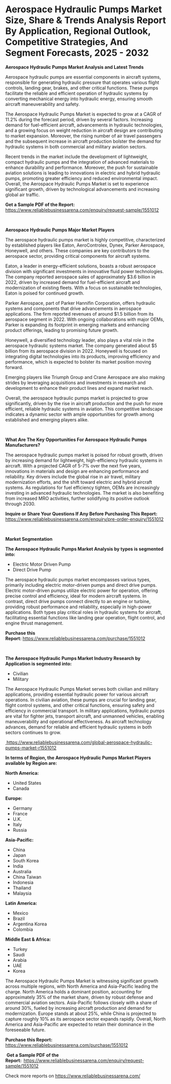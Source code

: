<p><h1>Aerospace Hydraulic Pumps Market Size, Share & Trends Analysis Report By Application, Regional Outlook, Competitive Strategies, And Segment Forecasts, 2025 - 2032</h1></p><p><strong>Aerospace Hydraulic Pumps Market Analysis and Latest Trends</strong></p>
<p><p>Aerospace hydraulic pumps are essential components in aircraft systems, responsible for generating hydraulic pressure that operates various flight controls, landing gear, brakes, and other critical functions. These pumps facilitate the reliable and efficient operation of hydraulic systems by converting mechanical energy into hydraulic energy, ensuring smooth aircraft maneuverability and safety.</p><p>The Aerospace Hydraulic Pumps Market is expected to grow at a CAGR of 11.2% during the forecast period, driven by several factors. Increasing demand for fuel-efficient aircraft, advancements in hydraulic technologies, and a growing focus on weight reduction in aircraft design are contributing to market expansion. Moreover, the rising number of air travel passengers and the subsequent increase in aircraft production bolster the demand for hydraulic systems in both commercial and military aviation sectors.</p><p>Recent trends in the market include the development of lightweight, compact hydraulic pumps and the integration of advanced materials to enhance durability and performance. Moreover, the push for sustainable aviation solutions is leading to innovations in electric and hybrid hydraulic pumps, promoting greater efficiency and reduced environmental impact. Overall, the Aerospace Hydraulic Pumps Market is set to experience significant growth, driven by technological advancements and increasing global air traffic.</p></p>
<p><strong>Get a Sample PDF of the Report:&nbsp;</strong> <a href="https://www.reliablebusinessarena.com/enquiry/request-sample/1551012?utm_campaign=3498&utm_medium=2&utm_source=Github&utm_content=ia&utm_term=08042025&utm_id=aerospace-hydraulic-pumps">https://www.reliablebusinessarena.com/enquiry/request-sample/1551012</a></p>
<p>&nbsp;</p>
<p><strong>Aerospace Hydraulic Pumps Major Market Players</strong></p>
<p><p>The aerospace hydraulic pumps market is highly competitive, characterized by established players like Eaton, AeroControlex, Dynex, Parker Aerospace, Honeywell, and others. These companies are key contributors to the aerospace sector, providing critical components for aircraft systems.</p><p>Eaton, a leader in energy-efficient solutions, boasts a robust aerospace division with significant investments in innovative fluid power technologies. The company reported aerospace sales of approximately $3.6 billion in 2022, driven by increased demand for fuel-efficient aircraft and modernization of existing fleets. With a focus on sustainable technologies, Eaton is poised for continued growth.</p><p>Parker Aerospace, part of Parker Hannifin Corporation, offers hydraulic systems and components that drive advancements in aerospace applications. The firm reported revenues of around $1.5 billion from its aerospace segment in 2022. With ongoing collaborations with major OEMs, Parker is expanding its footprint in emerging markets and enhancing product offerings, leading to promising future growth.</p><p>Honeywell, a diversified technology leader, also plays a vital role in the aerospace hydraulic systems market. The company generated about $5 billion from its aerospace division in 2022. Honeywell is focused on integrating digital technologies into its products, improving efficiency and performance, which is expected to bolster its market position moving forward.</p><p>Emerging players like Triumph Group and Crane Aerospace are also making strides by leveraging acquisitions and investments in research and development to enhance their product lines and expand market reach. </p><p>Overall, the aerospace hydraulic pumps market is projected to grow significantly, driven by the rise in aircraft production and the push for more efficient, reliable hydraulic systems in aviation. This competitive landscape indicates a dynamic sector with ample opportunities for growth among established and emerging players alike.</p></p>
<p>&nbsp;</p>
<p><strong>What Are The Key Opportunities For Aerospace Hydraulic Pumps Manufacturers?</strong></p>
<p><p>The aerospace hydraulic pumps market is poised for robust growth, driven by increasing demand for lightweight, high-efficiency hydraulic systems in aircraft. With a projected CAGR of 5-7% over the next five years, innovations in materials and design are enhancing performance and reliability. Key drivers include the global rise in air travel, military modernization efforts, and the shift toward electric and hybrid aircraft systems. As regulations for fuel efficiency tighten, OEMs are increasingly investing in advanced hydraulic technologies. The market is also benefiting from increased MRO activities, further solidifying its positive outlook through 2030.</p></p>
<p><strong>Inquire or Share Your Questions If Any Before Purchasing This Report:</strong> <a href="https://www.reliablebusinessarena.com/enquiry/pre-order-enquiry/1551012?utm_campaign=3498&utm_medium=2&utm_source=Github&utm_content=ia&utm_term=08042025&utm_id=aerospace-hydraulic-pumps">https://www.reliablebusinessarena.com/enquiry/pre-order-enquiry/1551012</a></p>
<p>&nbsp;</p>
<p><strong>Market Segmentation</strong></p>
<p><strong>The Aerospace Hydraulic Pumps Market Analysis by types is segmented into:</strong></p>
<p><ul><li>Electric Motor Driven Pump</li><li>Direct Drive Pump</li></ul></p>
<p><p>The aerospace hydraulic pumps market encompasses various types, primarily including electric motor-driven pumps and direct drive pumps. Electric motor-driven pumps utilize electric power for operation, offering precise control and efficiency, ideal for modern aircraft systems. In contrast, direct drive pumps connect directly to an engine or turbine, providing robust performance and reliability, especially in high-power applications. Both types play critical roles in hydraulic systems for aircraft, facilitating essential functions like landing gear operation, flight control, and engine thrust management.</p></p>
<p><strong>Purchase this Report:&nbsp;</strong><a href="https://www.reliablebusinessarena.com/purchase/1551012?utm_campaign=3498&utm_medium=2&utm_source=Github&utm_content=ia&utm_term=08042025&utm_id=aerospace-hydraulic-pumps">https://www.reliablebusinessarena.com/purchase/1551012</a></p>
<p>&nbsp;</p>
<p><strong>The Aerospace Hydraulic Pumps Market Industry Research by Application is segmented into:</strong></p>
<p><ul><li>Civilian</li><li>Military</li></ul></p>
<p><p>The Aerospace Hydraulic Pumps Market serves both civilian and military applications, providing essential hydraulic power for various aircraft operations. In civilian aviation, these pumps are crucial for landing gear, flight control systems, and other critical functions, ensuring safety and efficiency in commercial transport. In military applications, hydraulic pumps are vital for fighter jets, transport aircraft, and unmanned vehicles, enabling maneuverability and operational effectiveness. As aircraft technology advances, demand for reliable and efficient hydraulic systems in both sectors continues to grow.</p></p>
<p><a href="https://www.reliablebusinessarena.com/global-aerospace-hydraulic-pumps-market-r1551012?utm_campaign=3498&utm_medium=2&utm_source=Github&utm_content=ia&utm_term=08042025&utm_id=aerospace-hydraulic-pumps">&nbsp;https://www.reliablebusinessarena.com/global-aerospace-hydraulic-pumps-market-r1551012</a></p>
<p><strong>In terms of Region, the Aerospace Hydraulic Pumps Market Players available by Region are:</strong></p>
<p>
    <p> <strong> North America: </strong>
        <ul>
            <li>United States</li>
            <li>Canada</li>
        </ul>
        </p> 
    <p> <strong> Europe: </strong>
        <ul>
            <li>Germany</li>
            <li>France</li>
            <li>U.K.</li>
            <li>Italy</li>
            <li>Russia</li>
        </ul>
        </p> 
    <p> <strong> Asia-Pacific: </strong>
        <ul>
            <li>China</li>
            <li>Japan</li>
            <li>South Korea</li>
            <li>India</li>
            <li>Australia</li>
            <li>China Taiwan</li>
            <li>Indonesia</li>
            <li>Thailand</li>
            <li>Malaysia</li>
        </ul>
        </p> 
    <p> <strong> Latin America: </strong>
        <ul>
            <li>Mexico</li>
            <li>Brazil</li>
            <li>Argentina Korea</li>
            <li>Colombia</li>
        </ul>
        </p> 
    <p> <strong> Middle East & Africa: </strong>
        <ul>
            <li>Turkey</li>
            <li>Saudi</li>
            <li>Arabia</li>
            <li>UAE</li>
            <li>Korea</li>
        </ul>
    </p>
    </p>
<p><p>The Aerospace Hydraulic Pumps Market is witnessing significant growth across multiple regions, with North America and Asia-Pacific leading the charge. North America holds a dominant position, accounting for approximately 35% of the market share, driven by robust defense and commercial aviation sectors. Asia-Pacific follows closely with a share of around 30%, fueled by increasing aircraft production and demand for modernization. Europe stands at about 25%, while China is projected to capture roughly 10% as its aerospace sector expands rapidly. Overall, North America and Asia-Pacific are expected to retain their dominance in the foreseeable future.</p></p>
<p><strong>Purchase this Report: </strong><a href="https://www.reliablebusinessarena.com/purchase/1551012?utm_campaign=3498&utm_medium=2&utm_source=Github&utm_content=ia&utm_term=08042025&utm_id=aerospace-hydraulic-pumps">https://www.reliablebusinessarena.com/purchase/1551012</a></p>
<p>&nbsp;<strong>Get a Sample PDF of the Report:&nbsp;&nbsp;</strong><a href="https://www.reliablebusinessarena.com/enquiry/request-sample/1551012?utm_campaign=3498&utm_medium=2&utm_source=Github&utm_content=ia&utm_term=08042025&utm_id=aerospace-hydraulic-pumps">https://www.reliablebusinessarena.com/enquiry/request-sample/1551012</a></p>
<p><strong></strong></p>
<p>Check more reports on <a href="https://www.reliablebusinessarena.com/?utm_campaign=3498&utm_medium=2&utm_source=Github&utm_content=ia&utm_term=08042025&utm_id=aerospace-hydraulic-pumps">https://www.reliablebusinessarena.com/</a></p>